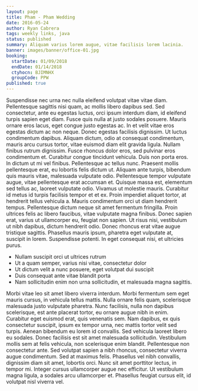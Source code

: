 ```yaml
---
layout: page
title: Pham - Pham Wedding
date: 2016-05-24
author: Ryan Cabrera
tags: weekly links, java
status: published
summary: Aliquam varius lorem augue, vitae facilisis lorem lacinia.
banner: images/banner/office-01.jpg
booking:
  startDate: 01/09/2018
  endDate: 01/14/2018
  ctyhocn: BJIMNHX
  groupCode: PPW
published: true
---
```

Suspendisse nec urna nec nulla eleifend volutpat vitae vitae diam. Pellentesque sagittis nisi quam, ac mollis libero dapibus sed. Sed consectetur, ante eu egestas luctus, orci ipsum interdum diam, id eleifend turpis sapien eget diam. Fusce quis nulla at justo sodales posuere. Mauris ornare eros lacus, eget congue justo egestas ac. In et velit vitae eros egestas dictum ac non neque. Donec egestas facilisis dignissim. Ut luctus condimentum dapibus. Aliquam dictum, odio at consequat condimentum, mauris arcu cursus tortor, vitae euismod diam elit gravida ligula. Nullam finibus rutrum dignissim. Fusce rhoncus dolor eros, sed pulvinar eros condimentum et. Curabitur congue tincidunt vehicula. Duis non porta eros. In dictum ut mi vel finibus. Pellentesque ac tellus nunc.
Praesent mollis pellentesque erat, eu lobortis felis dictum ut. Aliquam ante turpis, bibendum quis mauris vitae, malesuada vulputate odio. Pellentesque tempor vulputate augue, vitae pellentesque erat accumsan et. Quisque massa est, elementum sed tellus ac, laoreet vulputate odio. Vivamus ut molestie mauris. Curabitur id metus id turpis facilisis tempor et et ex. Proin imperdiet aliquet tortor, at hendrerit tellus vehicula a. Mauris condimentum orci ut diam hendrerit tempus. Pellentesque dictum neque sit amet fermentum fringilla. Proin ultrices felis ac libero faucibus, vitae vulputate magna finibus. Donec sapien erat, varius ut ullamcorper eu, feugiat non sapien. Ut risus nisi, vestibulum ut nibh dapibus, dictum hendrerit odio. Donec rhoncus erat vitae augue tristique sagittis. Phasellus mauris ipsum, pharetra eget vulputate at, suscipit in lorem. Suspendisse potenti. In eget consequat nisi, et ultricies purus.

* Nullam suscipit orci ut ultrices rutrum
* Ut a quam semper, varius nisi vitae, consectetur dolor
* Ut dictum velit a nunc posuere, eget volutpat dui suscipit
* Duis consequat ante vitae blandit porta
* Nam sollicitudin enim non urna sollicitudin, et malesuada magna sagittis.

Morbi vitae leo sit amet libero viverra interdum. Morbi fermentum sem eget mauris cursus, in vehicula tellus mattis. Nulla ornare felis quam, scelerisque malesuada justo vulputate pharetra. Nunc facilisis, nulla non dapibus scelerisque, est ante placerat tortor, eu ornare augue nibh in enim. Curabitur eget euismod erat, quis venenatis sem. Nam dapibus, ex quis consectetur suscipit, ipsum ex tempor urna, nec mattis tortor velit sed turpis. Aenean bibendum eu lorem id convallis. Sed vehicula laoreet libero eu sodales. Donec facilisis est sit amet malesuada sollicitudin. Vestibulum mollis sem at felis vehicula, non scelerisque enim blandit.
Pellentesque non consectetur ante. Sed volutpat sapien a nibh rhoncus, consectetur viverra augue condimentum. Sed at maximus felis. Phasellus vel nibh convallis, dignissim diam sit amet, lobortis orci. Nunc sit amet porttitor lectus, in tempor mi. Integer cursus ullamcorper augue nec efficitur. Ut vestibulum magna ligula, a sodales arcu ullamcorper et. Phasellus feugiat cursus elit, id volutpat nisl viverra vel.
